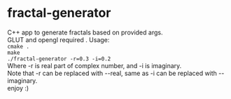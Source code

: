 # fractal-generator
C++ app to generate fractals based on provided args.  
GLUT and opengl required  .
Usage:  
```cmake .```  
```make```  
```./fractal-generator -r=0.3 -i=0.2```  
Where -r is real part of complex number, and -i is imaginary.  
Note that -r can be replaced with --real, same as -i can be replaced with --imaginary.  
enjoy :)
